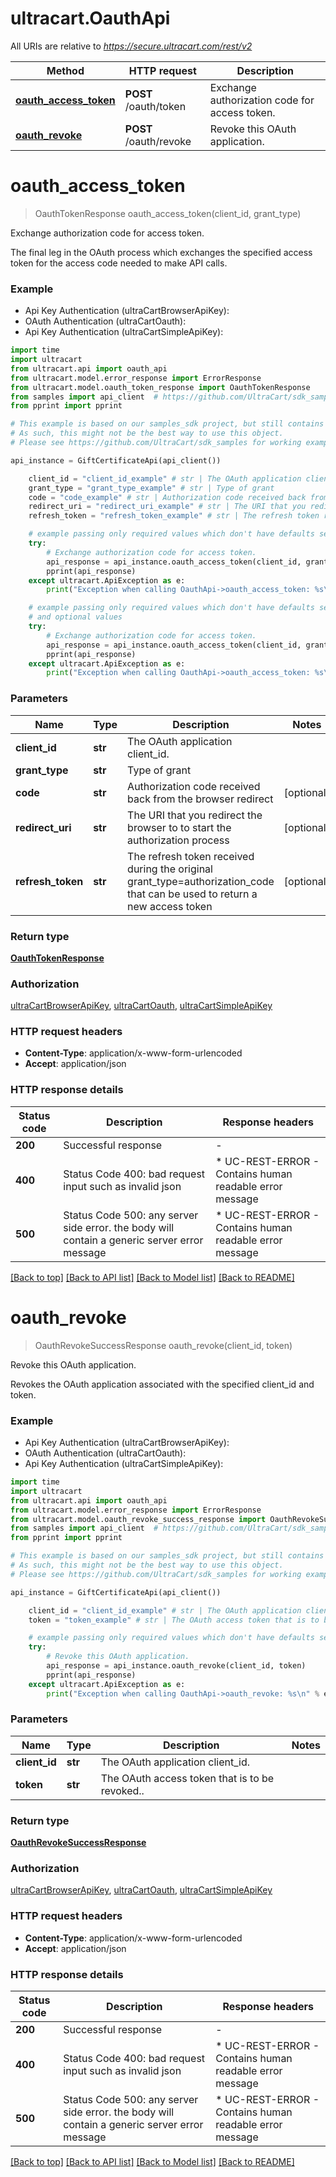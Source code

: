 # ultracart.OauthApi

All URIs are relative to *https://secure.ultracart.com/rest/v2*

Method | HTTP request | Description
------------- | ------------- | -------------
[**oauth_access_token**](OauthApi.md#oauth_access_token) | **POST** /oauth/token | Exchange authorization code for access token.
[**oauth_revoke**](OauthApi.md#oauth_revoke) | **POST** /oauth/revoke | Revoke this OAuth application.


# **oauth_access_token**
> OauthTokenResponse oauth_access_token(client_id, grant_type)

Exchange authorization code for access token.

The final leg in the OAuth process which exchanges the specified access token for the access code needed to make API calls. 

### Example

* Api Key Authentication (ultraCartBrowserApiKey):
* OAuth Authentication (ultraCartOauth):
* Api Key Authentication (ultraCartSimpleApiKey):

```python
import time
import ultracart
from ultracart.api import oauth_api
from ultracart.model.error_response import ErrorResponse
from ultracart.model.oauth_token_response import OauthTokenResponse
from samples import api_client  # https://github.com/UltraCart/sdk_samples/blob/master/python/samples.py
from pprint import pprint

# This example is based on our samples_sdk project, but still contains auto-generated content from our sdk generators.
# As such, this might not be the best way to use this object.
# Please see https://github.com/UltraCart/sdk_samples for working examples.

api_instance = GiftCertificateApi(api_client())

    client_id = "client_id_example" # str | The OAuth application client_id.
    grant_type = "grant_type_example" # str | Type of grant
    code = "code_example" # str | Authorization code received back from the browser redirect (optional)
    redirect_uri = "redirect_uri_example" # str | The URI that you redirect the browser to to start the authorization process (optional)
    refresh_token = "refresh_token_example" # str | The refresh token received during the original grant_type=authorization_code that can be used to return a new access token (optional)

    # example passing only required values which don't have defaults set
    try:
        # Exchange authorization code for access token.
        api_response = api_instance.oauth_access_token(client_id, grant_type)
        pprint(api_response)
    except ultracart.ApiException as e:
        print("Exception when calling OauthApi->oauth_access_token: %s\n" % e)

    # example passing only required values which don't have defaults set
    # and optional values
    try:
        # Exchange authorization code for access token.
        api_response = api_instance.oauth_access_token(client_id, grant_type, code=code, redirect_uri=redirect_uri, refresh_token=refresh_token)
        pprint(api_response)
    except ultracart.ApiException as e:
        print("Exception when calling OauthApi->oauth_access_token: %s\n" % e)
```


### Parameters

Name | Type | Description  | Notes
------------- | ------------- | ------------- | -------------
 **client_id** | **str**| The OAuth application client_id. |
 **grant_type** | **str**| Type of grant |
 **code** | **str**| Authorization code received back from the browser redirect | [optional]
 **redirect_uri** | **str**| The URI that you redirect the browser to to start the authorization process | [optional]
 **refresh_token** | **str**| The refresh token received during the original grant_type&#x3D;authorization_code that can be used to return a new access token | [optional]

### Return type

[**OauthTokenResponse**](OauthTokenResponse.md)

### Authorization

[ultraCartBrowserApiKey](../README.md#ultraCartBrowserApiKey), [ultraCartOauth](../README.md#ultraCartOauth), [ultraCartSimpleApiKey](../README.md#ultraCartSimpleApiKey)

### HTTP request headers

 - **Content-Type**: application/x-www-form-urlencoded
 - **Accept**: application/json


### HTTP response details

| Status code | Description | Response headers |
|-------------|-------------|------------------|
**200** | Successful response |  -  |
**400** | Status Code 400: bad request input such as invalid json |  * UC-REST-ERROR - Contains human readable error message <br>  |
**500** | Status Code 500: any server side error.  the body will contain a generic server error message |  * UC-REST-ERROR - Contains human readable error message <br>  |

[[Back to top]](#) [[Back to API list]](../README.md#documentation-for-api-endpoints) [[Back to Model list]](../README.md#documentation-for-models) [[Back to README]](../README.md)

# **oauth_revoke**
> OauthRevokeSuccessResponse oauth_revoke(client_id, token)

Revoke this OAuth application.

Revokes the OAuth application associated with the specified client_id and token. 

### Example

* Api Key Authentication (ultraCartBrowserApiKey):
* OAuth Authentication (ultraCartOauth):
* Api Key Authentication (ultraCartSimpleApiKey):

```python
import time
import ultracart
from ultracart.api import oauth_api
from ultracart.model.error_response import ErrorResponse
from ultracart.model.oauth_revoke_success_response import OauthRevokeSuccessResponse
from samples import api_client  # https://github.com/UltraCart/sdk_samples/blob/master/python/samples.py
from pprint import pprint

# This example is based on our samples_sdk project, but still contains auto-generated content from our sdk generators.
# As such, this might not be the best way to use this object.
# Please see https://github.com/UltraCart/sdk_samples for working examples.

api_instance = GiftCertificateApi(api_client())

    client_id = "client_id_example" # str | The OAuth application client_id.
    token = "token_example" # str | The OAuth access token that is to be revoked..

    # example passing only required values which don't have defaults set
    try:
        # Revoke this OAuth application.
        api_response = api_instance.oauth_revoke(client_id, token)
        pprint(api_response)
    except ultracart.ApiException as e:
        print("Exception when calling OauthApi->oauth_revoke: %s\n" % e)
```


### Parameters

Name | Type | Description  | Notes
------------- | ------------- | ------------- | -------------
 **client_id** | **str**| The OAuth application client_id. |
 **token** | **str**| The OAuth access token that is to be revoked.. |

### Return type

[**OauthRevokeSuccessResponse**](OauthRevokeSuccessResponse.md)

### Authorization

[ultraCartBrowserApiKey](../README.md#ultraCartBrowserApiKey), [ultraCartOauth](../README.md#ultraCartOauth), [ultraCartSimpleApiKey](../README.md#ultraCartSimpleApiKey)

### HTTP request headers

 - **Content-Type**: application/x-www-form-urlencoded
 - **Accept**: application/json


### HTTP response details

| Status code | Description | Response headers |
|-------------|-------------|------------------|
**200** | Successful response |  -  |
**400** | Status Code 400: bad request input such as invalid json |  * UC-REST-ERROR - Contains human readable error message <br>  |
**500** | Status Code 500: any server side error.  the body will contain a generic server error message |  * UC-REST-ERROR - Contains human readable error message <br>  |

[[Back to top]](#) [[Back to API list]](../README.md#documentation-for-api-endpoints) [[Back to Model list]](../README.md#documentation-for-models) [[Back to README]](../README.md)

